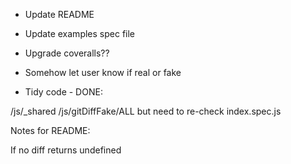 * Update README

* Update examples spec file

* Upgrade coveralls??

* Somehow let user know if real or fake

* Tidy code - DONE:

/js/_shared
/js/gitDiffFake/ALL but need to re-check index.spec.js

Notes for README:

If no diff returns undefined
